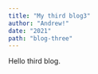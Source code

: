 ```yaml
---
title: "My third blog3"
author: "Andrew!"
date: "2021"
path: "blog-three"
---
```


Hello third blog.
